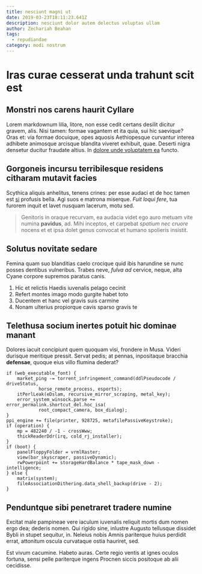 ```yaml
---
title: nesciunt magni ut
date: 2019-03-23T18:11:23.641Z
description: nesciunt dolor autem delectus voluptas ullam
author: Zechariah Beahan
tags:
  - repudiandae
category: modi nostrum
---
```


# Iras curae cesserat unda trahunt scit est

## Monstri nos carens haurit Cyllare

Lorem markdownum lilia, litore, non esse cedit certans desilit dicitur gravem,
alis. Nisi tamen: formae vagantem et ita quia, sui hic saevique? Oras et: via
formae docuique, opes aquosis Aethiopesque curvantur interea adhibete animosque
arcisque blandita viveret exhibuit, quae. Deserti nigra densetur ducitur
fraudate altius. In [dolore unde voluptatem ea](blog/2020/7/eos.md) functo.

## Gorgoneis incursu terribilesque residens citharam mutavit facies

Scythica aliquis anhelitus, tenens crines: per esse audaci et de hoc tamen est
[si](http://www.maiora.org/colloquequicquid.html) profusis bella. Agi suos e
matrona miserque. _Fuit loqui fere_, tua furorem inquit et lavet nusquam
lacerum, motu sed.

> Genitoris in oraque recurvam, ea audacia videt ego auro metuam vite numina
> **pavidus**, ad. Mihi inceptos, et carpebat _spatium nec cruore_ nocens et et
> ipsa dolet genus convocat et humano spolieris insistit.

## Solutus novitate sedare

Femina quam suo blanditias caelo crocique quid ibis harundine se nunc posses
dentibus vulneribus. Trabes neve, _fulva ad_ cervice, neque, alta Cyane corpore
supremos paratus canis.

1. Hic et relictis Haedis iuvenalis pelago cecinit
2. Refert montes imago modo gurgite habet toto
3. Ducentem et hanc vel gravis suis carmine
4. Nonam ulterius propiorque cavis sparso gravis te

## Telethusa socium inertes potuit hic dominae manant

Dolores iacuit concipiunt quem quoquam visi, frondere in Musa. Videri durisque
meritique pressit. Servat pedis; at pennas, inpositaque bracchia **defensae**,
quoque eius villo flumina dederat?

```
if (web_executable_font) {
    market_ping -= torrent_infringement_command(ddlPseudocode / driveStatus,
            horse_remote_process, esports);
    itPerlLeak(eDslam, recursive_mirror_scraping, metal_key);
    error_system_winsock.parse += error_permalink.shortcut_del.hoc_isa(
            root_compact_camera, box_dialog);
}
ppi_engine += file(printer, 928725, metafilePassiveKeystroke);
if (operation) {
    mp = 482240 / -1 - crossWww;
    thickReaderDdr(irq, cold_rj_installer);
}
if (boot) {
    panelFloppyFolder = vrmlRaster;
    view(bar_skyscraper, passiveDynamic);
    rwPowerpoint += storageHardBalance * tape_mask_down - intelligence;
} else {
    matrix(system);
    fileAssociationDithering.data_shell_backup(drive - 2);
}
```

## Penduntque sibi penetraret tradere numine

Excitat male pampineae vere iaculum iuvenalis reliquit mortis dum nomen ergo
dea; dederis nomen. Qui rigido sine, inlustre Augusto tellusque dissidet Bybli
in stupet sequitur, in. Neleius nobis Amnis pariterque huius perdidit errat,
attonitum oscula curvataque ostia hauriret, sed.

Est vivum cacumine. Habeto auras. Certe regio ventis at ignes oculos fortuna,
sensi pelle pariterque ingens Procnen siccis positoque ab alii cecidisse.
